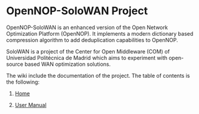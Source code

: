 # OpenNOP-SoloWAN Project

OpenNOP-SoloWAN is an enhanced version of the Open Network Optimization Platform (OpenNOP). It implements a modern dictionary based compression algorithm to add deduplication capabilities to OpenNOP. 

SoloWAN is a project of the Center for Open Middleware (COM) of Universidad Politécnica de Madrid which aims to experiment with open-source based WAN optimization solutions.

The wiki include the documentation of the project. The table of contents is the following:

1. [Home](https://github.com/centeropenmiddleware/solowan/wiki)

1. [User Manual](https://github.com/centeropenmiddleware/solowan/wiki/OpenNOP-SoloWAN-User-Manual)
